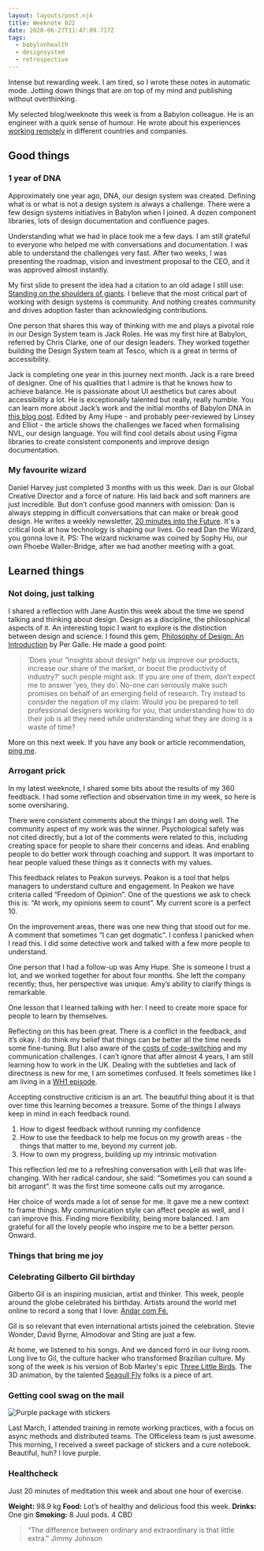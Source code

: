 ```yaml
---
layout: layouts/post.njk
title: Weeknote 022
date: 2020-06-27T11:47:09.717Z
tags:
  - babylonhealth
  - designsystem
  - retrospective
---
```

Intense but rewarding week. I am tired, so I wrote these notes in automatic mode. Jotting down things that are on top of my mind and publishing without overthinking. 

My selected blog/weeknote this week is from a Babylon colleague. He is an engineer with a quirk sense of humour. He wrote about his experiences [working remotely](https://www.mrlee.dev/personal/on-working-remotely/) in different countries and companies.

## Good things

### 1 year of DNA

Approximately one year ago, DNA, our design system was created. Defining what is or what is not a design system is always a challenge. There were a few design systems initiatives in Babylon when I joined. A dozen component libraries, lots of design documentation and confluence pages.

Understanding what we had in place took me a few days. I am still grateful to everyone who helped me with conversations and documentation. I was able to understand the challenges very fast. After two weeks, I was presenting the roadmap, vision and investment proposal to the CEO, and it was approved almost instantly.

My first slide to present the idea had a citation to an old adage I still use: [Standing on the shoulders of giants](https://en.wikipedia.org/wiki/Standing_on_the_shoulders_of_giants). I believe that the most critical part of working with design systems is community. And nothing creates community and drives adoption faster than acknowledging contributions.

One person that shares this way of thinking with me and plays a pivotal role in our Design System team is Jack Roles. He was my first hire at Babylon, referred by Chris Clarke, one of our design leaders. They worked together building the Design System team at Tesco, which is a great in terms of accessibility. 

Jack is completing one year in this journey next month. Jack is a rare breed of designer. One of his qualities that I admire is that he knows how to achieve balance. He is passionate about UI aesthetics but cares about accessibility a lot. He is exceptionally talented but really, really humble. You can learn more about Jack’s work and the initial months of Babylon DNA in [this blog post](https://jackroles.co.uk/babylon-dna-the-journey-from-sketch-to-figma). Edited by Amy Hupe - and probably peer-reviewed by Linsey and Elliot - the article shows the challenges we faced when formalising NVL, our design language. You will find cool details about using Figma libraries to create consistent components and improve design documentation. 

### My favourite wizard

Daniel Harvey just completed 3 months with us this week. Dan is our Global Creative Director and a force of nature. His laid back and soft manners are just incredible. But don’t confuse good manners with omission: Dan is always stepping in difficult conversations that can make or break good design. He writes a weekly newsletter, [20 minutes into the Future](https://20minutesintothefuture.substack.com/). It's a critical look at how technology is shaping our lives. Go read Dan the Wizard, you gonna love it. PS: The wizard nickname was coined by Sophy Hu, our own Phoebe Waller-Bridge, after we had another meeting with a goat.

## Learned things

### Not doing, just talking

I shared a reflection with Jane Austin this week about the time we spend talking and thinking about design. Design as a discipline, the philosophical aspects of it. An interesting topic I want to explore is the distinction between design and science. I found this gem, [Philosophy of Design: An Introduction](https://kadk.dk/cephad-centre-philosophy-design/philosophy-design-introduction) by Per Galle.  He made a good point:

> ‘Does your “insights about design” help us improve our products, increase our share of the market, or boost the productivity of industry?’ such people might ask. If you are one of them, don’t expect me to answer ‘yes, they do’. No-one can seriously make such promises on behalf of an emerging field of research. 
> Try instead to consider the negation of my claim: Would you be prepared to tell professional designers working for you, that understanding how to do their job is all they need while understanding what they are doing is a waste of time?

More on this next week. If you have any book or article recommendation, [ping me](https://danielsouza.org/contact/).

### Arrogant prick

In my latest weeknote, I shared some bits about the results of my 360 feedback. I had some reflection and observation time in my week, so here is some oversharing.

There were consistent comments about the things I am doing well. The community aspect of my work was the winner. Psychological safety was not cited directly, but a lot of the comments were related to this, including creating space for people to share their concerns and ideas. And enabling people to do better work through coaching and support. It was important to hear people valued these things as it connects with my values.

This feedback relates to Peakon surveys. Peakon is a tool that helps managers to understand culture and engagement. In Peakon we have criteria called “Freedom of Opinion”. One of the questions we ask to check this is: “At work, my opinions seem to count”. My current score is a perfect 10.

On the improvement areas, there was one new thing that stood out for me. A comment that sometimes “I can get dogmatic”. I confess I panicked when I read this. I did some detective work and talked with a few more people to understand.

One person that I had a follow-up was Amy Hupe. She is someone I trust a lot, and we worked together for about four months. She left the company recently; thus, her perspective was unique. Amy’s ability to clarify things is remarkable.

One lesson that I learned talking with her: I need to create more space for people to learn by themselves. 

Reflecting on this has been great. There is a conflict in the feedback, and it’s okay. I do think my belief that things can be better all the time needs some fine-tuning. But I also aware of the [costs of code-switching](https://hbr.org/2019/11/the-costs-of-codeswitching) and my communication challenges. I can’t ignore that after almost 4 years, I am still learning how to work in the UK. Dealing with the subtleties and lack of directness is new for me, I am sometimes confused. It feels sometimes like I am living in a [WH1 episode](https://www.bbc.co.uk/programmes/b03yv1mv).

Accepting constructive criticism is an art. The beautiful thing about it is that over time this learning becomes a treasure. Some of the things I always keep in mind in each feedback round.

1. How to digest feedback without running my confidence
2. How to use the feedback to help me focus on my growth areas - the things that matter to me, beyond my current job.
3. How to own my progress, building up my intrinsic motivation

This reflection led me to a refreshing conversation with Leili that was life-changing. With her radical candour, she said: “Sometimes you can sound a bit arrogant”. It was the first time someone calls out my arrogance. 

Her choice of words made a lot of sense for me. It gave me a new context to frame things. My communication style can affect people as well, and I can improve this. Finding more flexibility, being more balanced. I am grateful for all the lovely people who inspire me to be a better person. Onward.

### Things that bring me joy

### Celebrating Gilberto Gil birthday

Gilberto Gil is an inspiring musician, artist and thinker. This week, people around the globe celebrated his birthday. Artists around the world met online to record a song that I love: [Andar com Fé.](https://www.youtube.com/watch?v=DK06zbkZ18w)

Gil is so relevant that even international artists joined the celebration. Stevie Wonder, David Byrne, Almodovar and Sting are just a few.

At home, we listened to his songs. And we danced forró in our living room. Long live to Gil, the culture hacker who transformed Brazilian culture. My song of the week is his version of Bob Marley's epic [Three Little Birds](https://www.youtube.com/watch?v=Xv7AUpHt70o). The 3D animation, by the talented [Seagull Fly](https://vimeo.com/46048046) folks is a piece of art. 

### Getting cool swag on the mail

![Purple package with stickers ](/images/officeless_stickers.jpg "Purple package with stickers ")

Last March, I attended training in remote working practices, with a focus on async methods and distributed teams. The Officeless team is just awesome. This morning, I received a sweet package of stickers and a cure notebook. Beautiful, huh? I love purple.

### Healthcheck

Just 20 minutes of meditation this week and about one hour of exercise.

**Weight:** 98.9 kg
**Food:** Lot’s of healthy and delicious food this week.
**Drinks:** One gin
**Smoking:** 8 Juul pods. 4 CBD

> “The difference between ordinary and extraordinary is that little extra.” Jimmy Johnson
